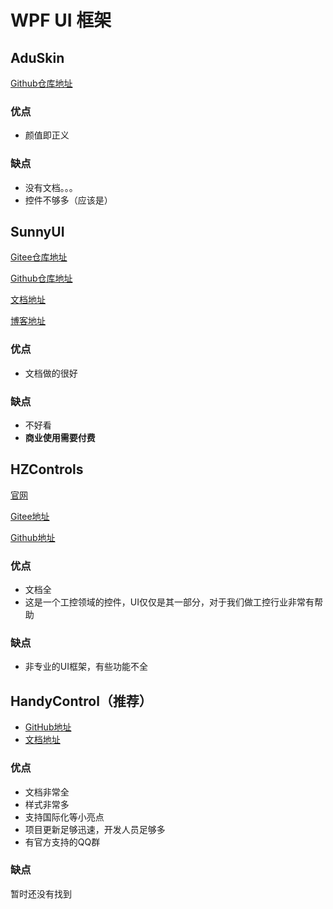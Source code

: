 # WPF UI 框架

## AduSkin

[Github仓库地址](https://github.com/aduskin/AduSkin)

### 优点

* 颜值即正义

### 缺点

* 没有文档。。。
* 控件不够多（应该是）

## SunnyUI

[Gitee仓库地址](https://gitee.com/yhuse/SunnyUI)

[Github仓库地址](https://github.com/yhuse/SunnyUI)

[文档地址](https://gitee.com/yhuse/SunnyUI/wikis/pages)

[博客地址](https://www.cnblogs.com/yhuse)

### 优点

* 文档做的很好

### 缺点

* 不好看
* **商业使用需要付费**

## HZControls

[官网](http://www.hzhcontrols.com/)

[Gitee地址](https://gitee.com/kwwwvagaa/net_winform_custom_control)

[Github地址](https://github.com/kwwwvagaa/NetWinformControl)

### 优点

* 文档全
* 这是一个工控领域的控件，UI仅仅是其一部分，对于我们做工控行业非常有帮助

### 缺点

* 非专业的UI框架，有些功能不全

## HandyControl（推荐）

* [GitHub地址](https://github.com/HandyOrg/HandyControl)
* [文档地址](https://handyorg.github.io/)

### 优点

* 文档非常全
* 样式非常多
* 支持国际化等小亮点
* 项目更新足够迅速，开发人员足够多
* 有官方支持的QQ群

### 缺点

暂时还没有找到
